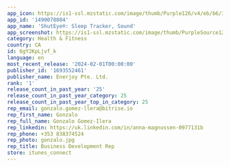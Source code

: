 ```yaml
---
app_icon: https://is1-ssl.mzstatic.com/image/thumb/Purple126/v4/eb/b6/37/ebb63723-6a5d-38b8-4d84-634d37094a31/AppIcon-0-0-1x_U007emarketing-0-7-0-85-220.png/1024x1024bb.png
app_id: '1490078804'
app_name: 'ShutEye®: Sleep Tracker, Sound'
app_screenshot: https://is1-ssl.mzstatic.com/image/thumb/PurpleSource126/v4/2a/9f/b1/2a9fb188-7e2a-b49d-c799-79562ca92e95/7efda7a5-a806-4635-96a3-73cbca2ab8cc_1.png/1242x2688bb.png
category: Health & Fitness
country: CA
id: 6gY2KpLjvf_k
language: en
most_recent_release: '2024-02-01T00:00:00'
publisher_id: '1693552461'
publisher_name: Enerjoy Pte. Ltd.
rank: '1'
release_count_in_past_year: '25'
release_count_in_past_year_category: 25
release_count_in_past_year_top_in_category: 25
rep_email: gonzalo.gomez-llera@bitrise.io
rep_first_name: Gonzalo
rep_full_name: Gonzalo Gomez-Ilera
rep_linkedin: https://uk.linkedin.com/in/anna-magnussen-0977131b
rep_phone: +353 838374524
rep_photo: gonzalo.jpg
rep_title: Business Development Rep
store: itunes_connect
---
```

